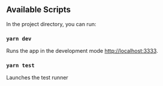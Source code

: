 ## Available Scripts
In the project directory, you can run:

### `yarn dev`
Runs the app in the development mode [http://localhost:3333](http://localhost:3333).

### `yarn test`
Launches the test runner
